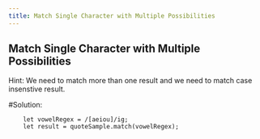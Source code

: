 ```yaml
---
title: Match Single Character with Multiple Possibilities
---
```

## Match Single Character with Multiple Possibilities


<!-- The article goes here, in GitHub-flavored Markdown. Feel free to add YouTube videos, images, and CodePen/JSBin embeds  -->
Hint:
We need to match more than one result and we need to match case insenstive result.




#Solution:
```
    let vowelRegex = /[aeiou]/ig; 
    let result = quoteSample.match(vowelRegex); 
```
